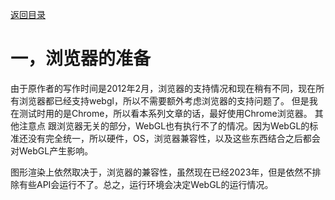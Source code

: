 [返回目录](https://github.com/lufylegend/webgl-notes/blob/main/README.md) 

# 一，浏览器的准备

由于原作者的写作时间是2012年2月，浏览器的支持情况和现在稍有不同，现在所有浏览器都已经支持webgl，所以不需要额外考虑浏览器的支持问题了。
但是我在测试时用的是Chrome，所以看本系列文章的话，最好使用Chrome浏览器。
其他注意点
跟浏览器无关的部分，WebGL也有执行不了的情况。因为WebGL的标准还没有完全统一，所以硬件，OS，浏览器兼容性，以及这些东西结合之后都会对WebGL产生影响。

图形渲染上依然取决于，浏览器的兼容性，虽然现在已经2023年，但是依然不排除有些API会运行不了。总之，运行环境会决定WebGL的运行情况。
